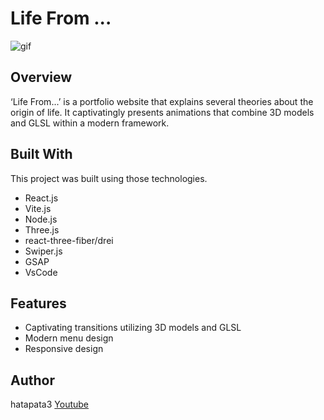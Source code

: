 # Life From ...

![gif](https://github.com/user-attachments/assets/2e4ba432-ec66-41c8-962f-7293008325c5)

## Overview
‘Life From...’ is a portfolio website that explains several theories about the origin of life. It captivatingly presents animations that combine 3D models and GLSL within a modern framework.

## Built With
This project was built using those technologies.

- React.js
- Vite.js
- Node.js
- Three.js
- react-three-fiber/drei
- Swiper.js
- GSAP
- VsCode

## Features
- Captivating transitions utilizing 3D models and GLSL
- Modern menu design
- Responsive design

## Author
hatapata3
[Youtube](https://www.youtube.com/@hatapata3)
